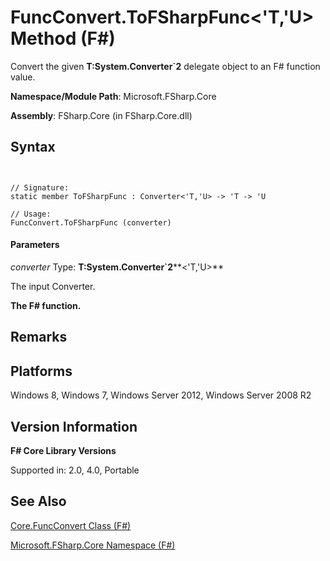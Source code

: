 # FuncConvert.ToFSharpFunc<'T,'U> Method (F#)

Convert the given **T:System.Converter&#96;2** delegate object to an F# function value.

**Namespace/Module Path**: Microsoft.FSharp.Core

**Assembly**: FSharp.Core (in FSharp.Core.dll)


## Syntax


```


// Signature:
static member ToFSharpFunc : Converter<'T,'U> -> 'T -> 'U

// Usage:
FuncConvert.ToFSharpFunc (converter)

```



#### Parameters
*converter*
Type: **T:System.Converter&#96;2****&lt;'T,'U&gt;**


The input Converter.



**The F# function.**
## Remarks

## Platforms
Windows 8, Windows 7, Windows Server 2012, Windows Server 2008 R2


## Version Information
**F# Core Library Versions**

Supported in: 2.0, 4.0, Portable




## See Also
[Core.FuncConvert Class &#40;F&#35;&#41;](Core.FuncConvert-Class-%28FSharp%29.md)

[Microsoft.FSharp.Core Namespace &#40;F&#35;&#41;](Microsoft.FSharp.Core-Namespace-%28FSharp%29.md)

